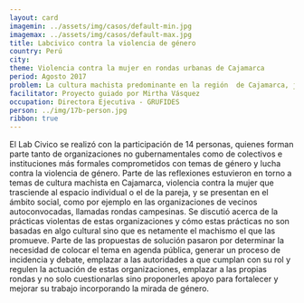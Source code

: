 ```yaml
---
layout: card
imagemin: ../assets/img/casos/default-min.jpg
imagemax: ../assets/img/casos/default-max.jpg
title: Labcivico contra la violencia de género
country: Perú
city:
theme: Violencia contra la mujer en rondas urbanas de Cajamarca
period: Agosto 2017
problem: La cultura machista predominante en la región  de Cajamarca, justifica y naturaliza la violencia contra la mujer en espacios como las rondas urbanas.
facilitator: Proyecto guiado por Mirtha Vásquez
occupation: Directora Ejecutiva - GRUFIDES
person: ../img/17b-person.jpg
ribbon: true
---
```


El Lab Civico se realizó con la participación de 14 personas, quienes forman parte tanto de organizaciones no gubernamentales como de colectivos e instituciones más formales comprometidos con temas de género y lucha contra la violencia de género. Parte de las reflexiones estuvieron en torno a temas de cultura machista en Cajamarca, violencia contra la mujer que trasciende al espacio individual o el de la pareja, y se presentan en el ámbito social, como por ejemplo en las organizaciones de vecinos autoconvocadas, llamadas rondas campesinas. Se discutió acerca de la prácticas violentas de estas organizaciones y cómo estas prácticas no son basadas en algo cultural sino que es netamente el machismo el que las promueve.  Parte de las propuestas de solución pasaron por determinar la necesidad de colocar el tema en agenda pública, generar un proceso de incidencia y debate, emplazar a las autoridades a que cumplan con su rol y regulen la actuación de estas organizaciones, emplazar a las propias rondas y no solo cuestionarlas sino proponerles apoyo para fortalecer y mejorar su trabajo incorporando la mirada de género.                             
